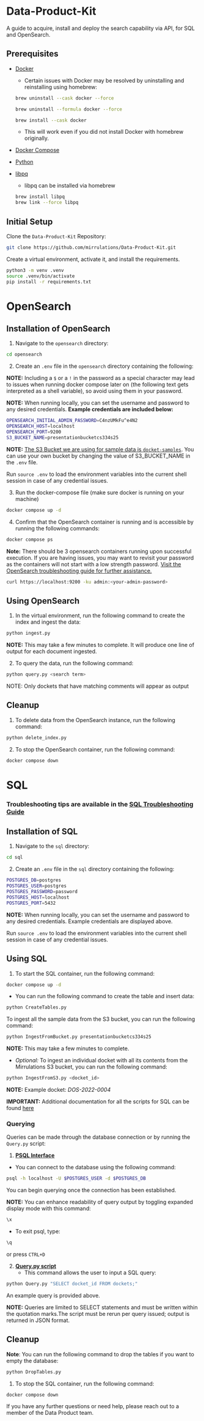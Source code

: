 # Data-Product-Kit
A guide to acquire, install and deploy the search capability via API, for SQL and OpenSearch.

## Prerequisites
- [Docker](https://docs.docker.com/get-docker/)
    * Certain issues with Docker may be resolved by uninstalling and reinstalling using homebrew:
    ```bash
    brew uninstall --cask docker --force

    brew uninstall --formula docker --force

    brew install --cask docker
    ```
    * This will work even if you did not install Docker with homebrew originally.

- [Docker Compose](https://docs.docker.com/compose/install/)
- [Python](https://www.python.org/downloads/)
- [libpq](https://www.postgresql.org/docs/current/libpq.html#:~:text=libpq%20is%20the%20C%20application,the%20results%20of%20these%20queries.)
    - libpq can be installed via homebrew
    ```bash
    brew install libpq
    brew link --force libpq
    ```

## Initial Setup

Clone the `Data-Product-Kit` Repository: 
```bash
git clone https://github.com/mirrulations/Data-Product-Kit.git
```

Create a virtual environment, activate it, and install the requirements.
```bash
python3 -m venv .venv
source .venv/bin/activate
pip install -r requirements.txt
```

# OpenSearch

## Installation of OpenSearch

1. Navigate to the `opensearch` directory:
```bash
cd opensearch
```

2. Create an `.env` file in the `opensearch` directory containing the following:

**NOTE:** Including a `$` or a `!` in the password as a special character may lead to issues when running docker compose later on (the following text gets interpreted as a shell variable), so avoid using them in your password.

**NOTE:** When running locally, you can set the username and password to any desired credentials. **Example credentials are included below:**

```bash
OPENSEARCH_INITIAL_ADMIN_PASSWORD=C4nzUMkFu^e4N2
OPENSEARCH_HOST=localhost
OPENSEARCH_PORT=9200
S3_BUCKET_NAME=presentationbucketcs334s25
```
**NOTE:** <ins>The S3 Bucket we are using for sample data is `docket-samples`</ins>. You can use your own bucket by changing the value of S3_BUCKET_NAME in the `.env` file.

Run `source .env` to load the environment variables into the current shell session in case of any credential issues.

3. Run the docker-compose file (make sure docker is running on your machine)
```bash
docker compose up -d
```

4. Confirm that the OpenSearch container is running and is accessible by running the following commands:
```bash
docker compose ps
```
**Note:** There should be 3 opensearch containers running upon successful execution. If you are having issues, you may want to revisit your password as the containers will not start with a low strength password. [Visit the OpenSearch troubleshooting guide for further assistance.](opensearch/opensearch_troubleshoot.md)


```bash
curl https://localhost:9200 -ku admin:<your-admin-password>
```


## Using OpenSearch

1. In the virtual environment, run the following command to create the index and ingest the data:
```bash
python ingest.py
```
**NOTE:** This may take a few minutes to complete. It will produce one line of output for each document ingested.

2. To query the data, run the following command:
```bash
python query.py <search term>
```
NOTE: Only dockets that have matching comments will appear as output


## Cleanup 

1. To delete data from the OpenSearch instance, run the following command:
```bash
python delete_index.py
```
2. To stop the OpenSearch container, run the following command:
```bash
docker compose down
```

# SQL

### **Troubleshooting tips are available in the <u>[SQL Troubleshooting Guide](sql/sql_troubleshoot.md](https://github.com/mirrula**tions/Data-Product-Kit/blob/main/sql/sql_troubleshoot.md))</u>**

## Installation of SQL

1. Navigate to the `sql` directory:
```bash
cd sql
```

2. Create an `.env` file in the `sql` directory containing the following:
```bash
POSTGRES_DB=postgres
POSTGRES_USER=postgres
POSTGRES_PASSWORD=password
POSTGRES_HOST=localhost
POSTGRES_PORT=5432
```
**NOTE:** When running locally, you can set the username and password to any desired credentials. Example credentials are displayed above.

Run `source .env` to load the environment variables into the current shell session in case of any credential issues.

## Using SQL
1. To start the SQL container, run the following command:
```bash
docker compose up -d
```

* You can run the following command to create the table and insert data:
```bash
python CreateTables.py
```

To ingest all the sample data from the S3 bucket, you can run the following command:
```bash
python IngestFromBucket.py presentationbucketcs334s25
```
**NOTE:** This may take a few minutes to complete.

* *Optional:* To ingest an individual docket with all its contents from the Mirrulations S3 bucket, you can run the following command:
```bash
python IngestFromS3.py <docket_id>
```
**NOTE:** Example docket: *DOS-2022-0004*


**IMPORTANT:** Additional documentation for all the scripts for SQL can be found [here](sql/syntax.md)

### Querying

Queries can be made through the database connection or by running the `Query.py` script:

1. <u>**PSQL Interface**</u>
* You can connect to the database using the following command:

 ```bash
psql -h localhost -U $POSTGRES_USER -d $POSTGRES_DB
 ```

You can begin querying once the connection has been established. 

**NOTE:** You can enhance readability of query output by toggling expanded display mode with this command:
```bash
\x
```

* To exit psql, type:
```bash
\q
```
or press `CTRL+D`


2. <u>**Query.py script**</u>
    * This command allows the user to input a SQL query:
```bash
python Query.py "SELECT docket_id FROM dockets;"
```
 An example query is provided above. 

**NOTE:** Queries are limited to SELECT statements and must be written within the quotation marks.The script must be rerun per query issued; output is returned in JSON format.

## Cleanup

**Note**: You can run the following command to drop the tables if you want to empty the database:
```bash
python DropTables.py
```

1. To stop the SQL container, run the following command:
```bash
docker compose down
```

If you have any further questions or need help, please reach out to a member of the Data Product team.
